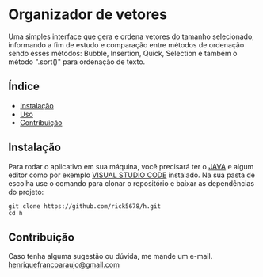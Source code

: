 # Organizador de vetores

Uma simples interface que gera e ordena vetores do tamanho selecionado, informando a fim de estudo e comparação entre métodos de ordenação
sendo esses métodos: Bubble, Insertion, Quick, Selection e também o método ".sort()" para ordenação de texto.

## Índice

- [Instalação](#instalação)
- [Uso](#uso)
- [Contribuição](#contribuição)

## Instalação

Para rodar o aplicativo em sua máquina, você precisará ter o [JAVA](https://www.oracle.com/java/technologies/javase/jdk17-archive-downloads.html) e algum editor como por exemplo [VISUAL STUDIO CODE](https://code.visualstudio.com/download) instalado.
Na sua pasta de escolha use o comando para clonar o repositório e baixar as dependências do projeto:
```
git clone https://github.com/rick5678/h.git
cd h
```

## Contribuição
Caso tenha alguma sugestão ou dúvida, me mande um e-mail. 
henriquefrancoaraujo@gmail.com
